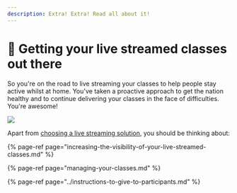 ```yaml
---
description: Extra! Extra! Read all about it!
---
```


# 📣 Getting your live streamed classes out there

So you're on the road to live streaming your classes to help people stay active whilst at home. You've taken a proactive approach to get the nation healthy and to continue delivering your classes in the face of difficulties. You're awesome!

![](https://media.giphy.com/media/ZdC2z7wBWj8B2/giphy.gif)

Apart from [choosing a live streaming solution](../your-tech-set-up/choosing-a-live-streaming-solution/), you should be thinking about:

{% page-ref page="increasing-the-visibility-of-your-live-streamed-classes.md" %}

{% page-ref page="managing-your-classes.md" %}

{% page-ref page="../instructions-to-give-to-participants.md" %}

